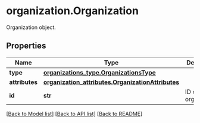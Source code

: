 # organization.Organization

Organization object.
## Properties
Name | Type | Description | Notes
------------ | ------------- | ------------- | -------------
**type** | [**organizations_type.OrganizationsType**](OrganizationsType.md) |  | 
**attributes** | [**organization_attributes.OrganizationAttributes**](OrganizationAttributes.md) |  | [optional] 
**id** | **str** | ID of the organization. | [optional] 

[[Back to Model list]](../README.md#documentation-for-models) [[Back to API list]](../README.md#documentation-for-api-endpoints) [[Back to README]](../README.md)


